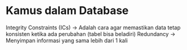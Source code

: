 # Kamus dalam Database

Integrity Constraints (ICs) -> Adalah cara agar memastikan data tetap konsisten 
							   ketika ada perubahan (tabel bisa beladiri)
Redundancy -> Menyimpan informasi yang sama lebih dari 1 kali
